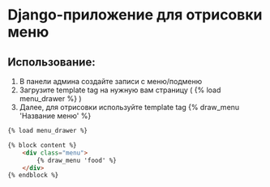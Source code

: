 # Django-приложение для отрисовки меню 
## Использование:
1. В панели админа создайте записи с меню/подменю
2. Загрузите template tag на нужную вам страницу ( {% load menu_drawer %} )
2. Далее, для отрисовки используйте template tag {% draw_menu 'Название меню' %}
 

```html
{% load menu_drawer %}

{% block content %}
    <div class="menu">
        {% draw_menu 'food' %}
    </div>
{% endblock %}
```
